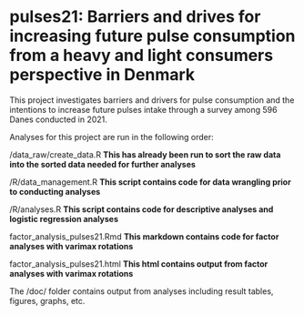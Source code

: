 # pulses21: Barriers and drives for increasing future pulse consumption from a heavy and light consumers perspective in Denmark
This project investigates barriers and drivers for pulse consumption and the intentions to increase future pulses intake through a survey among 596 Danes conducted in 2021.

Analyses for this project are run in the following order:

/data_raw/create_data.R **This has already been run to sort the raw data into the sorted data needed for further analyses** 

/R/data_management.R **This script contains code for data wrangling prior to conducting analyses**

/R/analyses.R **This script contains code for descriptive analyses and logistic regression analyses**

factor_analysis_pulses21.Rmd **This markdown contains code for factor analyses with varimax rotations**

factor_analysis_pulses21.html **This html contains output from factor analyses with varimax rotations**

The /doc/ folder contains output from analyses including result tables, figures, graphs, etc. 

